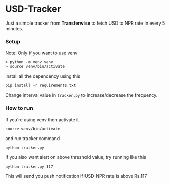 # USD-Tracker

Just a simple tracker from **Transferwise** to fetch USD to NPR rate in every 5 minutes.

### Setup
Note: Only if you want to use venv
```
> python -m venv venv
> source venv/bin/activate
```

install all the dependency using this
```
pip install -r requirements.txt
```

Change interval value in `tracker.py` to increase/decrease the frequency.

### How to run
If you're using venv then activate it
```
source venv/bin/activate
```
and run tracker command
```
python tracker.py
```

If you also want alert on above threshold value, try running like this

```
python tracker.py 117
```
This will send you push notification if USD-NPR rate is above Rs.117